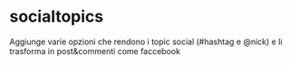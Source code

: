 # socialtopics
Aggiunge varie opzioni che rendono i topic social (#hashtag e @nick) e li trasforma in post&amp;commenti come faccebook
